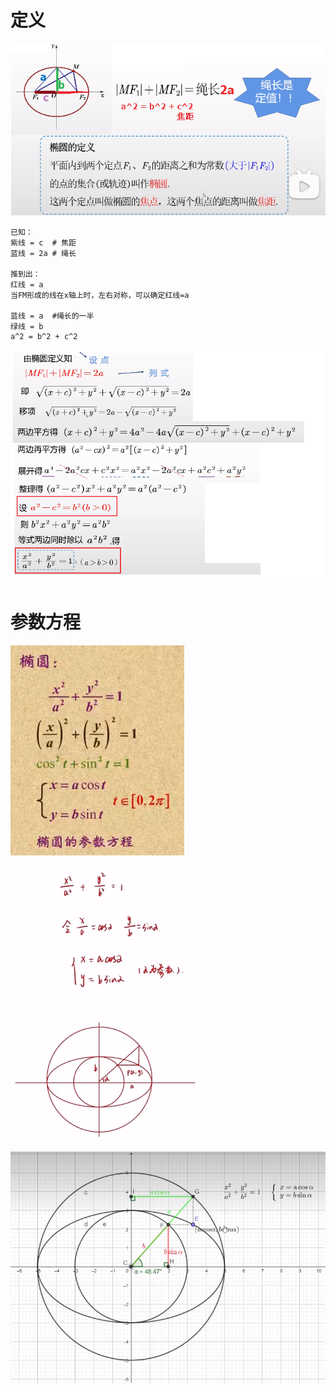 # 定义
![](../photo/Pasted%20image%2020240312141431.png)

```
已知：
紫线 = c  # 焦距
蓝线 = 2a # 绳长

推到出：
红线 = a
当FM形成的线在x轴上时，左右对称，可以确定红线=a

蓝线 = a  #绳长的一半
绿线 = b
a^2 = b^2 + c^2
```
![](../photo/Pasted%20image%2020240312124145.png)

# 参数方程
![](../photo/Pasted%20image%2020240312121630.png)

![](../photo/Pasted%20image%2020240312120853.png)

![](../photo/Pasted%20image%2020240312121714.png)